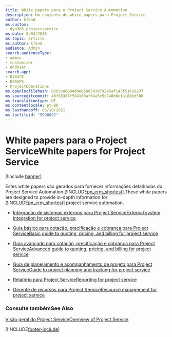 ```yaml
---
title: White papers para o Project Service Automation
description: Um conjunto de white papers para Project Service
author: kfend
ms.custom:
- dyn365-projectservice
ms.date: 8/03/2018
ms.topic: article
ms.author: kfend
audience: Admin
search.audienceType:
- admin
- customizer
- enduser
search.app:
- D365CE
- D365PS
- ProjectOperations
ms.openlocfilehash: 0385ca6684d0eb580502d792a5af143f51616237
ms.sourcegitcommit: 40f68387f594180af64a5e5c748b6efa188bd300
ms.translationtype: HT
ms.contentlocale: pt-BR
ms.lasthandoff: 05/10/2021
ms.locfileid: "5998892"
---
```

# <a name="white-papers-for-project-service"></a><span data-ttu-id="8ea99-103">White papers para o Project Service</span><span class="sxs-lookup"><span data-stu-id="8ea99-103">White papers for Project Service</span></span>

[!include [banner](../includes/psa-now-project-operations.md)]

<span data-ttu-id="8ea99-104">Estes white papers são gerados para fornecer informações detalhadas do Project Service Automation [!INCLUDE[pn_crm_shortest](../includes/pn-crm-shortest.md)].</span><span class="sxs-lookup"><span data-stu-id="8ea99-104">These white papers are designed to provide in-depth information for [!INCLUDE[pn_crm_shortest](../includes/pn-crm-shortest.md)] project service automation.</span></span>

-   [<span data-ttu-id="8ea99-105">Integração de sistemas externos para Project Service</span><span class="sxs-lookup"><span data-stu-id="8ea99-105">External system integration for project service</span></span>](https://go.microsoft.com/fwlink/?LinkId=825445)

-   [<span data-ttu-id="8ea99-106">Guia básico para cotação, precificação e cobrança para Project Service</span><span class="sxs-lookup"><span data-stu-id="8ea99-106">Basic guide to quoting, pricing, and billing for project service</span></span>](https://go.microsoft.com/fwlink/?LinkId=825241)

-   [<span data-ttu-id="8ea99-107">Guia avançado para cotação, precificação e cobrança para Project Service</span><span class="sxs-lookup"><span data-stu-id="8ea99-107">Advanced guide to quoting, pricing, and billing for project service</span></span>](https://go.microsoft.com/fwlink/?LinkId=825242)

-   [<span data-ttu-id="8ea99-108">Guia de planejamento e acompanhamento de projeto para Project Service</span><span class="sxs-lookup"><span data-stu-id="8ea99-108">Guide to project planning and tracking for project service</span></span>](https://go.microsoft.com/fwlink/?LinkId=825243)

-   [<span data-ttu-id="8ea99-109">Relatório para Project Service</span><span class="sxs-lookup"><span data-stu-id="8ea99-109">Reporting for project service</span></span>](https://go.microsoft.com/fwlink/?LinkId=825446)

-   [<span data-ttu-id="8ea99-110">Gerente de recursos para Project Service</span><span class="sxs-lookup"><span data-stu-id="8ea99-110">Resource management for project service</span></span>](https://go.microsoft.com/fwlink/?LinkId=825244)

### <a name="see-also"></a><span data-ttu-id="8ea99-111">Consulte também</span><span class="sxs-lookup"><span data-stu-id="8ea99-111">See Also</span></span>
 [<span data-ttu-id="8ea99-112">Visão geral do Project Service</span><span class="sxs-lookup"><span data-stu-id="8ea99-112">Overview of Project Service</span></span>](../psa/overview.md)


[!INCLUDE[footer-include](../includes/footer-banner.md)]